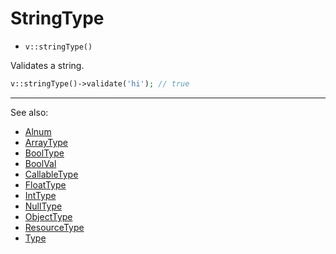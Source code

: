 # StringType

- `v::stringType()`

Validates a string.

```php
v::stringType()->validate('hi'); // true
```

***
See also:

  * [Alnum](Alnum.md)
  * [ArrayType](ArrayType.md)
  * [BoolType](BoolType.md)
  * [BoolVal](BoolVal.md)
  * [CallableType](CallableType.md)
  * [FloatType](FloatType.md)
  * [IntType](IntType.md)
  * [NullType](NullType.md)
  * [ObjectType](ObjectType.md)
  * [ResourceType](ResourceType.md)
  * [Type](Type.md)
